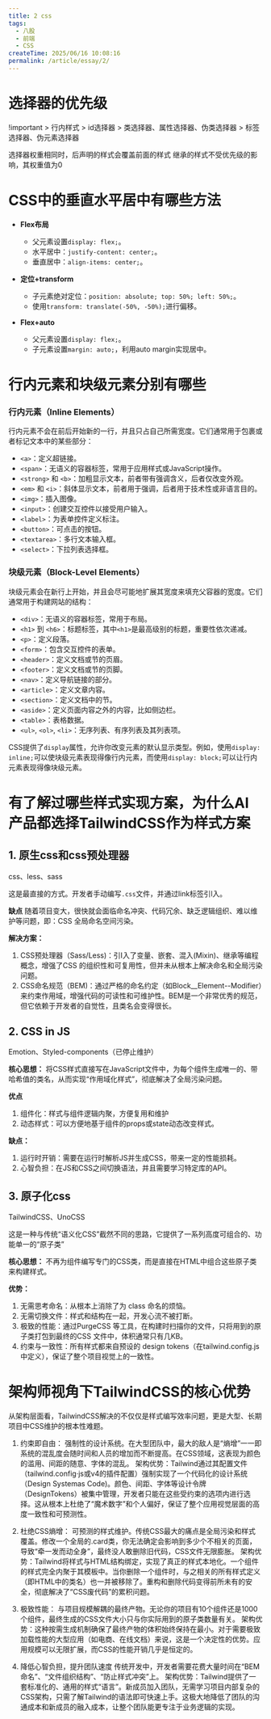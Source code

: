 ```yaml
---
title: 2 css
tags:
  - 八股
  - 前端
  - CSS
createTime: 2025/06/16 10:08:16
permalink: /article/essay/2/
---
```

# 选择器的优先级
!important > 行内样式 > id选择器 > 类选择器、属性选择器、伪类选择器 > 标签选择器、伪元素选择器

选择器权重相同时，后声明的样式会覆盖前面的样式
继承的样式不受优先级的影响，其权重值为0

# CSS中的垂直水平居中有哪些方法

- **Flex布局**
  - 父元素设置`display: flex;`。
  - 水平居中：`justify-content: center;`。
  - 垂直居中：`align-items: center;`。

- **定位+transform**
  - 子元素绝对定位：`position: absolute; top: 50%; left: 50%;`。
  - 使用`transform: translate(-50%, -50%);`进行偏移。

- **Flex+auto**
  - 父元素设置`display: flex;`。
  - 子元素设置`margin: auto;`，利用auto margin实现居中。

# 行内元素和块级元素分别有哪些
### 行内元素（Inline Elements）

行内元素不会在前后开始新的一行，并且只占自己所需宽度。它们通常用于包裹或者标记文本中的某些部分：
- `<a>`：定义超链接。
- `<span>`：无语义的容器标签，常用于应用样式或JavaScript操作。
- `<strong>` 和 `<b>`：加粗显示文本，前者带有强调含义，后者仅改变外观。
- `<em>` 和 `<i>`：斜体显示文本，前者用于强调，后者用于技术性或非语言目的。
- `<img>`：插入图像。
- `<input>`：创建交互控件以接受用户输入。
- `<label>`：为表单控件定义标注。
- `<button>`：可点击的按钮。
- `<textarea>`：多行文本输入框。
- `<select>`：下拉列表选择框。

### 块级元素（Block-Level Elements）

块级元素会在新行上开始，并且会尽可能地扩展其宽度来填充父容器的宽度。它们通常用于构建网站的结构：
- `<div>`：无语义的容器标签，常用于布局。
- `<h1>` 到 `<h6>`：标题标签，其中`<h1>`是最高级别的标题，重要性依次递减。
- `<p>`：定义段落。
- `<form>`：包含交互控件的表单。
- `<header>`：定义文档或节的页眉。
- `<footer>`：定义文档或节的页脚。
- `<nav>`：定义导航链接的部分。
- `<article>`：定义文章内容。
- `<section>`：定义文档中的节。
- `<aside>`：定义页面内容之外的内容，比如侧边栏。
- `<table>`：表格数据。
- `<ul>`, `<ol>`, `<li>`：无序列表、有序列表及其列表项。

CSS提供了`display`属性，允许你改变元素的默认显示类型。例如，使用`display: inline;`可以使块级元素表现得像行内元素，而使用`display: block;`可以让行内元素表现得像块级元素。

# 有了解过哪些样式实现方案，为什么AI产品都选择TailwindCSS作为样式方案

## 1. 原生css和css预处理器

css、less、sass

这是最直接的方式。开发者手动编写`.css`文件，并通过link标签引l入。

**缺点**
随着项目变大，很快就会面临命名冲突、代码冗余、缺乏逻辑组织、难以维护等问题，即：CSS 全局命名空间污染。

**解决方案：**
1. CSS预处理器（Sass/Less)：引I入了变量、嵌套、混入(Mixin)、继承等编程概念，增强了CSS 的组织性和可复用性，但并未从根本上解决命名和全局污染问题。
2. CSS命名规范（BEM)：通过严格的命名约定（如Block__Element--Modifier）来约束作用域，增强代码的可读性和可维护性。BEM是一个非常优秀的规范，但它依赖于开发者的自觉性，且类名会变得很长。

## 2. CSS in JS

Emotion、Styled-components（已停止维护）

**核心思想：**
将CSS样式直接写在JavaScript文件中，为每个组件生成唯一的、带哈希值的类名，从而实现“作用域化样式”，彻底解决了全局污染问题。

**优点**
1. 组件化：样式与组件逻辑内聚，方便复用和维护
2. 动态样式：可以方便地基于组件的props或state动态改变样式。

**缺点：**
1. 运行时开销：需要在运行时解析JS并生成CSS，带来一定的性能损耗。
2. 心智负担：在JS和CSS之间切换语法，并且需要学习特定库的API。

## 3. 原子化css

TailwindCSS、UnoCSS

这是一种与传统“语义化CSS”截然不同的思路，它提供了一系列高度可组合的、功能单一的“原子类”

 **核心思想：**
 不再为组件编写专门的CSS类，而是直接在HTML中组合这些原子类来构建样式。

**优势：**
1. 无需思考命名：从根本上消除了为 class 命名的烦恼。
2. 无需切换文件：样式和结构在一起，开发心流不被打断。
3. 极致的性能：通过PurgeCSS 等工具，在构建时扫描你的文件，只将用到的原子类打包到最终的CSS 文件中，体积通常只有几KB。
4. 约束与一致性：所有样式都来自预设的 design tokens（在tailwind.config.js中定义），保证了整个项目视觉上的一致性。

# 架构师视角下TailwindCSS的核心优势
从架构层面看，TailwindCSS解决的不仅仅是样式编写效率问题，更是大型、长期项目中CSS维护的根本性难题。

1. 约束即自由：
强制性的设计系统。在大型团队中，最大的敌人是“熵增”一一即系统的混乱度会随时间和人员的增加而不断提高。在CSS领域，这表现为颜色的滥用、间距的随意、字体的混乱。
架构优势：Tailwind通过其配置文件（tailwind.config·js或v4的插件配置）强制实现了一个代码化的设计系统（Design Systemas Code)。颜色、间距、字体等设计令牌（DesignTokens）被集中管理，开发者只能在这些受约束的选项内进行选择。这从根本上杜绝了“魔术数字”和个人偏好，保证了整个应用视觉层面的高度一致性和可预测性。

2. 杜绝CSS熵增：
可预测的样式维护。传统CSS最大的痛点是全局污染和样式覆盖。修改一个全局的.card类，你无法确定会影响到多少个不相关的页面，导致“牵一发而动全身”，最终没人敢删除旧代码，CSS文件无限膨胀。
架构优势：Tailwind将样式与HTML结构绑定，实现了真正的样式本地化。一个组件的样式完全内聚于其模板中。当你删除一个组件时，与之相关的所有样式定义（即HTML中的类名）也一并被移除了。重构和删除代码变得前所未有的安全，彻底解决了“CSS废代码”的累积问题。

3. 极致性能：
与项目规模解耦的最终产物。无论你的项目有10个组件还是1000个组件，最终生成的CSS文件大小只与你实际用到的原子类数量有关。
架构优势：这种按需生成机制确保了最终产物的体积始终保持在最小。对于需要极致加载性能的大型应用（如电商、在线文档）来说，这是一个决定性的优势。应用规模可以无限扩展，而CSS的性能开销几乎是恒定的。

4. 降低心智负担，提升团队速度
传统开发中，开发者需要花费大量时间在“BEM命名”、“文件组织结构”、“防止样式冲突”上。
架构优势：Tailwind提供了一套标准化的、通用的样式“语言”。新成员加入团队，无需学习项目内部复杂的CSS架构，只需了解Tailwind的语法即可快速上手。这极大地降低了团队的沟通成本和新成员的融入成本，让整个团队能更专注于业务逻辑的实现。
